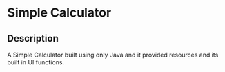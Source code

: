 # Simple Calculator

## Description
  A Simple Calculator built using only Java and it provided resources and its built in UI functions.

